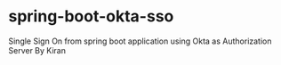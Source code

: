 # spring-boot-okta-sso
Single Sign On from spring boot application using Okta as Authorization Server By Kiran
